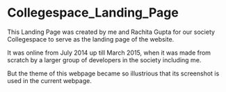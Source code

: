 # Collegespace_Landing_Page

This Landing Page was created by me and Rachita Gupta for our society Collegespace to serve as the landing page of the website.

It was online from July 2014 up till March 2015, when it was made from scratch by a larger group of developers in the society including me.

But the theme of this webpage became so illustrious that its screenshot is used in the current webpage.


